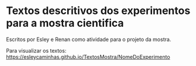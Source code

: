 # Textos descritivos dos experimentos para a mostra cientifica 

Escritos por Esley e Renan como atividade para o projeto da mostra.

Para visualizar os textos:  https://esleycaminhas.github.io/TextosMostra/NomeDoExperimento
